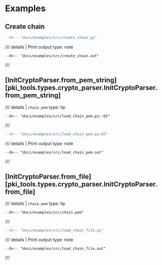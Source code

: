 # Examples

## Create chain
```python
--8<-- "docs/examples/src/create_chain.py"
```

/// details | Print output
    type: note
``` 
--8<-- "docs/examples/src/create_chain.out"
```
///

## [InitCryptoParser.from_pem_string][pki_tools.types.crypto_parser.InitCryptoParser.from_pem_string]

/// details | `chain_pem`
    type: tip
```
--8<-- "docs/examples/src/load_chain_pem.py::63"
```
///

```python
--8<-- "docs/examples/src/load_chain_pem.py:65"
```

/// details | Print output
    type: note
``` 
--8<-- "docs/examples/src/load_chain_pem.out"
```
///

## [InitCryptoParser.from_file][pki_tools.types.crypto_parser.InitCryptoParser.from_file]

/// details | `chain.pem`
    type: tip
``` 
--8<-- "docs/examples/src/chain.pem"
```
///

```python
--8<-- "docs/examples/src/load_chain_file.py"
```

/// details | Print output
    type: note
``` 
--8<-- "docs/examples/src/load_chain_file.out"
```
///
